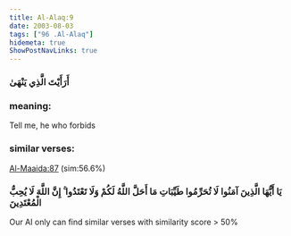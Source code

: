 ```yaml
---
title: Al-Alaq:9
date: 2003-08-03
tags: ["96 .Al-Alaq"]
hidemeta: true 
ShowPostNavLinks: true 
---
```

### أَرَأَيْتَ الَّذِي يَنْهَىٰ
### meaning: 
Tell me, he who forbids
### similar verses: 

[Al-Maaida:87](/5/87) (sim:56.6%)

### يَا أَيُّهَا الَّذِينَ آمَنُوا لَا تُحَرِّمُوا طَيِّبَاتِ مَا أَحَلَّ اللَّهُ لَكُمْ وَلَا تَعْتَدُوا ۚ إِنَّ اللَّهَ لَا يُحِبُّ الْمُعْتَدِينَ

Our AI only can find similar verses with similarity score > 50% 



